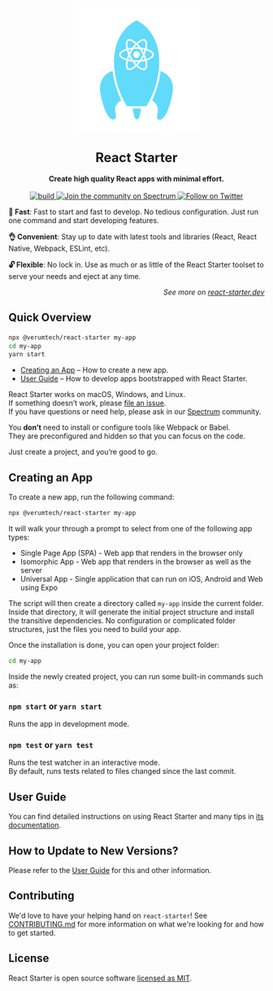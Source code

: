 <p align="center">
  <img alt="react-starter" src="logo.svg" width="250">
</p>

<h2 align="center">
  <big>
    <b>React Starter</b>
  </big>
</h2>

<div align="center">
  <strong>
    Create high quality React apps with minimal effort.
  </strong>
  <br />
  <br />
  <a href="https://github.com/verumtech/react-starter/workflows/build/badge.svg">
    <img src="https://github.com/verumtech/react-starter/workflows/build/badge.svg" alt="build">
  </a>
  <a href="https://spectrum.chat/react-starter">
    <img src="https://withspectrum.github.io/badge/badge.svg" alt="Join the community on Spectrum">
  </a>
  <a href="https://twitter.com/intent/follow?screen_name=react_starter">
    <img src="https://img.shields.io/twitter/follow/react_starter.svg?style=social&label=Follow%20@react_starter" alt="Follow on Twitter">
  </a>
</div>

**🚀 Fast**: Fast to start and fast to develop. No tedious configuration. Just run one command and start developing features.

**👌 Convenient**: Stay up to date with latest tools and libraries (React, React Native, Webpack, ESLint, etc).

**🔓 Flexible**: No lock in. Use as much or as little of the React Starter toolset to serve your needs and eject at any time.

<p align="right"><em>See more on <a href="https://react-starter.dev">react-starter.dev</a></em></p>

## Quick Overview

```sh
npx @verumtech/react-starter my-app
cd my-app
yarn start
```

- [Creating an App](#creating-an-app) – How to create a new app.
- [User Guide](https://react-starter.dev/) – How to develop apps bootstrapped with React Starter.

React Starter works on macOS, Windows, and Linux.<br>
If something doesn’t work, please [file an issue](https://github.com/verumtech/react-starter/issues/new).<br>
If you have questions or need help, please ask in our [Spectrum](https://spectrum.chat/react-starter) community.

You **don’t** need to install or configure tools like Webpack or Babel.<br>
They are preconfigured and hidden so that you can focus on the code.

Just create a project, and you’re good to go.

## Creating an App

To create a new app, run the following command:

```sh
npx @verumtech/react-starter my-app
```

It will walk your through a prompt to select from one of the following app types:

- Single Page App (SPA) - Web app that renders in the browser only
- Isomorphic App - Web app that renders in the browser as well as the server
- Universal App - Single application that can run on iOS, Android and Web using Expo

The script will then create a directory called `my-app` inside the current folder. Inside that directory, it will generate the initial project structure and install the transitive dependencies. No configuration or complicated folder structures, just the files you need to build your app.

Once the installation is done, you can open your project folder:

```sh
cd my-app
```

Inside the newly created project, you can run some built-in commands such as:

### `npm start` or `yarn start`

Runs the app in development mode.

### `npm test` or `yarn test`

Runs the test watcher in an interactive mode.<br>
By default, runs tests related to files changed since the last commit.

## User Guide

You can find detailed instructions on using React Starter and many tips in [its documentation](https://react-starter.dev/).

## How to Update to New Versions?

Please refer to the [User Guide](https://react-starter.dev/docs/updating-to-new-releases) for this and other information.

## Contributing

We'd love to have your helping hand on `react-starter`! See [CONTRIBUTING.md](CONTRIBUTING.md) for more information on what we're looking for and how to get started.

## License

React Starter is open source software [licensed as MIT](https://github.com/verumtech/react-starter/blob/master/LICENSE).
